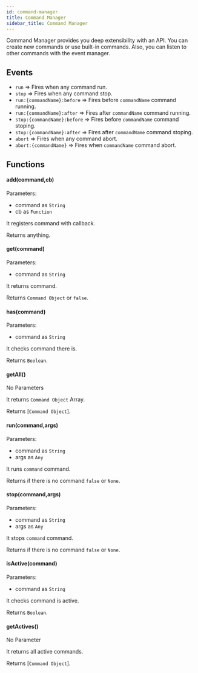```yaml
---
id: command-manager
title: Command Manager
sidebar_title: Command Manager
---
```


Command Manager provides you deep extensibility with an API. You can create new commands or use built-in commands. Also, you can listen to other commands with the event manager.

## Events

- `run` => Fires when any command run.
- `stop` => Fires when any command stop.
- `run:{commandName}:before` => Fires before `commandName` command running.
- `run:{commandName}:after` => Fires after `commandName` command running.
- `stop:{commandName}:before` => Fires before `commandName` command stoping.
- `stop:{commandName}:after` => Fires after `commandName` command stoping.
- `abort` => Fires when any command abort.
- `abort:{commandName}` => Fires when `commandName` command abort.

## Functions

#### add(command,cb)

Parameters:

- command as `String`
- cb as `Function`

It registers command with callback.

Returns anything.

#### get(command)

Parameters:

- command as `String`

It returns command.

Returns `Command Object` or `false`.

#### has(command)

Parameters:

- command as `String`

It checks command there is.

Returns `Boolean`.

#### getAll()

No Parameters

It returns `Command Object` Array.

Returns [`Command Object`].

#### run(command,args)

Parameters:

- command as `String`
- args as `Any`

It runs `command` command.

Returns if there is no command `false` or `None`.

#### stop(command,args)

Parameters:

- command as `String`
- args as `Any`

It stops `command` command.

Returns if there is no command `false` or `None`.

#### isActive(command)

Parameters:

- command as `String`

It checks command is active.

Returns `Boolean`.

#### getActives()

No Parameter

It returns all active commands.

Returns [`Command Object`].
